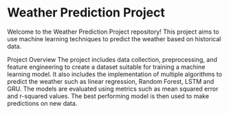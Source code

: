 # Weather Prediction Project
Welcome to the Weather Prediction Project repository! This project aims to use machine learning techniques to predict the weather based on historical data.

Project Overview
The project includes data collection, preprocessing, and feature engineering to create a dataset suitable for training a machine learning model. It also includes the implementation of multiple algorithms to predict the weather such as linear regression, Random Forest, LSTM and GRU. The models are evaluated using metrics such as mean squared error and r-squared values. The best performing model is then used to make predictions on new data.
